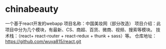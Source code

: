 # chinabeauty
一个基于react开发的webapp
项目名称：中国美妆网（部分改造）
项目介绍：此项目中分为几个模块，有最新、CS、商超、百货、微商、视频、搜索等模块。
技术栈：（react+ react-router + react-redux + thunk + sass）等。
仓库地址：https://github.com/wuya815/react.git
